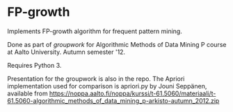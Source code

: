 FP-growth
=========

Implements FP-growth algorithm for frequent pattern mining.

Done as part of *groupwork* for Algorithmic Methods of Data Mining P course at Aalto University.
Autumn semester '12.

Requires Python 3.

Presentation for the groupwork is also in the repo. The Apriori implementation used for comparison is apriori.py by Jouni Seppänen, available from https://noppa.aalto.fi/noppa/kurssi/t-61.5060/materiaali/t-61.5060-algorithmic_methods_of_data_mining_p-arkisto-autumn_2012.zip
